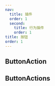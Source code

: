 ```yaml
---
nav:
  title: 插件
  order: 1
  second:
    title: 行为插件
    order: 1
title: 按钮
order: 1
---
```


## ButtonAction

<code src="./demos/buttonaction.tsx" ></code>

## ButtonActions

<code src="./demos/buttonactions.tsx" ></code>
